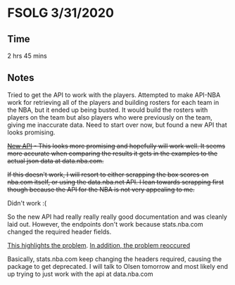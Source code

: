 # FSOLG 3/31/2020
## Time
2 hrs 45 mins
## Notes
Tried to get the API to work with the players. Attempted to make API-NBA work for retrieving all of the players and building rosters for each team in the NBA, but it ended up being busted. It would build the rosters with players on the team but also players who were previously on the team, giving me inaccurate data. Need to start over now, but found a new API that looks promising.

~~[New API](https://github.com/swar/nba_api) - This looks more promising and hopefully will work well. It seems more accurate when comparing the results it gets in the examples to the actual json data at data.nba.com.~~ 

~~If this doesn't work, I will resort to either scrapping the box scores on nba.com itself, or using the data.nba.net API. I lean towards scrapping first though because the API for the NBA is not very appealing to me.~~

Didn't work :(

So the new API had really really really good documentation and was cleanly laid out. However, the endpoints don't work because stats.nba.com changed the required header fields.

[This highlights the problem](https://github.com/swar/nba_api/issues/124).
[In addition, the problem reoccured](https://github.com/swar/nba_api/issues/143)

Basically, stats.nba.com keep changing the headers required, causing the package to get deprecated.
I will talk to Olsen tomorrow and most likely end up trying to just work with the api at data.nba.com
